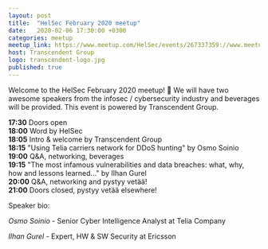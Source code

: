 ```yaml
---
layout: post
title:  "HelSec February 2020 meetup"
date:   2020-02-06 17:30:00 +0300
categories: meetup
meetup_link: https://www.meetup.com/HelSec/events/267337359://www.meetup.com/HelSec/events/267828491/ 
host: Transcendent Group
logo: transcendent-logo.jpg
published: true
---
```


Welcome to the HelSec February 2020 meetup! 🤗 We will have two awesome speakers from the infosec / cybersecurity industry and beverages will be provided. This event is powered by Transcendent Group.

**17:30** Doors open  
**18:00** Word by HelSec  
**18:05** Intro & welcome by Transcendent Group  
**18:15** "Using Telia carriers network for DDoS hunting" by Osmo Soinio  
**19:00** Q&A, networking, beverages  
**19:15** "The most infamous vulnerabilities and data breaches: what, why, how and lessons learned..." by Ilhan Gurel  
**20:00** Q&A, networking and pystyy vetää!  
**21:00** Doors closed, pystyy vetää elsewhere!

Speaker bio:

_Osmo Soinio_ - Senior Cyber Intelligence Analyst at Telia Company

_Ilhan Gurel_ - Expert, HW & SW Security at Ericsson
